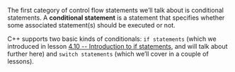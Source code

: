 
The first category of control flow statements we’ll talk about is conditional statements. A **conditional statement** is a statement that specifies whether some associated statement(s) should be executed or not.

C++ supports two basic kinds of conditionals: `if statements` (which we introduced in lesson [4.10 -- Introduction to if statements](https://www.learncpp.com/cpp-tutorial/introduction-to-if-statements/), and will talk about further here) and `switch statements` (which we’ll cover in a couple of lessons).



